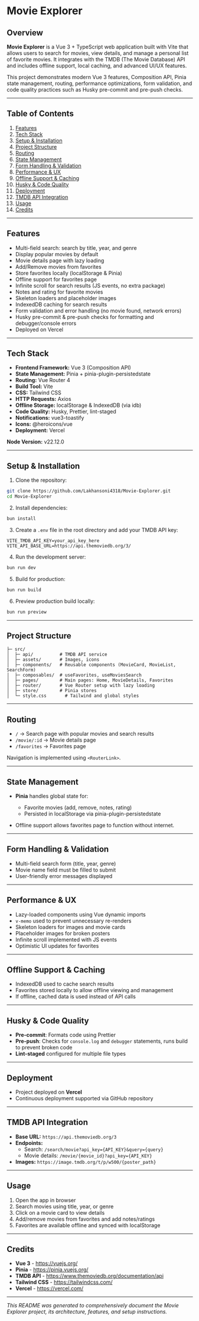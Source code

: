 # Movie Explorer

## Overview
**Movie Explorer** is a Vue 3 + TypeScript web application built with Vite that allows users to search for movies, view details, and manage a personal list of favorite movies. It integrates with the TMDB (The Movie Database) API and includes offline support, local caching, and advanced UI/UX features.

This project demonstrates modern Vue 3 features, Composition API, Pinia state management, routing, performance optimizations, form validation, and code quality practices such as Husky pre-commit and pre-push checks.

---

## Table of Contents

1. [Features](#features)
2. [Tech Stack](#tech-stack)
3. [Setup & Installation](#setup--installation)
4. [Project Structure](#project-structure)
5. [Routing](#routing)
6. [State Management](#state-management)
7. [Form Handling & Validation](#form-handling--validation)
8. [Performance & UX](#performance--ux)
9. [Offline Support & Caching](#offline-support--caching)
11. [Husky & Code Quality](#husky--code-quality)
12. [Deployment](#deployment)
13. [TMDB API Integration](#tmdb-api-integration)
14. [Usage](#usage)
15. [Credits](#credits)

---

## Features

- Multi-field search: search by title, year, and genre
- Display popular movies by default
- Movie details page with lazy loading
- Add/Remove movies from favorites
- Store favorites locally (localStorage & Pinia)
- Offline support for favorites page
- Infinite scroll for search results (JS events, no extra package)
- Notes and rating for favorite movies
- Skeleton loaders and placeholder images
- IndexedDB caching for search results
- Form validation and error handling (no movie found, network errors)
- Husky pre-commit & pre-push checks for formatting and debugger/console errors
- Deployed on Vercel

---

## Tech Stack

- **Frontend Framework:** Vue 3 (Composition API)
- **State Management:** Pinia + pinia-plugin-persistedstate
- **Routing:** Vue Router 4
- **Build Tool:** Vite
- **CSS:** Tailwind CSS
- **HTTP Requests:** Axios
- **Offline Storage:** localStorage & IndexedDB (via idb)
- **Code Quality:** Husky, Prettier, lint-staged
- **Notifications:** vue3-toastify
- **Icons:** @heroicons/vue
- **Deployment:** Vercel

**Node Version:** v22.12.0

---

## Setup & Installation

1. Clone the repository:
```bash
git clone https://github.com/Lakhansoni4318/Movie-Explorer.git
cd Movie-Explorer
```

2. Install dependencies:
```bash
bun install
```

3. Create a `.env` file in the root directory and add your TMDB API key:
```
VITE_TMDB_API_KEY=your_api_key_here
VITE_API_BASE_URL=https://api.themoviedb.org/3/
```

4. Run the development server:
```bash
bun run dev
```

5. Build for production:
```bash
bun run build
```

6. Preview production build locally:
```bash
bun run preview
```

---

## Project Structure

```
├─ src/
│  ├─ api/          # TMDB API service
│  ├─ assets/       # Images, icons
│  ├─ components/   # Reusable components (MovieCard, MovieList, SearchForm)
│  ├─ composables/  # useFavorites, useMoviesSearch
│  ├─ pages/        # Main pages: Home, MovieDetails, Favorites
│  ├─ router/       # Vue Router setup with lazy loading
│  ├─ store/        # Pinia stores
│  └─ style.css       # Tailwind and global styles
```

---

## Routing

- `/` → Search page with popular movies and search results
- `/movie/:id` → Movie details page
- `/favorites` → Favorites page

Navigation is implemented using `<RouterLink>`.

---

## State Management

- **Pinia** handles global state for:
  - Favorite movies (add, remove, notes, rating)
  - Persisted in localStorage via pinia-plugin-persistedstate

- Offline support allows favorites page to function without internet.

---

## Form Handling & Validation

- Multi-field search form (title, year, genre)
- Movie name field must be filled to submit
- User-friendly error messages displayed

---

## Performance & UX

- Lazy-loaded components using Vue dynamic imports
- `v-memo` used to prevent unnecessary re-renders
- Skeleton loaders for images and movie cards
- Placeholder images for broken posters
- Infinite scroll implemented with JS events
- Optimistic UI updates for favorites

---

## Offline Support & Caching

- IndexedDB used to cache search results
- Favorites stored locally to allow offline viewing and management
- If offline, cached data is used instead of API calls

---

## Husky & Code Quality

- **Pre-commit**: Formats code using Prettier
- **Pre-push**: Checks for `console.log` and `debugger` statements, runs build to prevent broken code
- **Lint-staged** configured for multiple file types

---

## Deployment

- Project deployed on **Vercel**
- Continuous deployment supported via GitHub repository

---

## TMDB API Integration

- **Base URL:** `https://api.themoviedb.org/3`
- **Endpoints:**
  - Search: `/search/movie?api_key={API_KEY}&query={query}`
  - Movie details: `/movie/{movie_id}?api_key={API_KEY}`
- **Images:** `https://image.tmdb.org/t/p/w500/{poster_path}`

---

## Usage

1. Open the app in browser
2. Search movies using title, year, or genre
3. Click on a movie card to view details
4. Add/remove movies from favorites and add notes/ratings
5. Favorites are available offline and synced with localStorage

---

## Credits

- **Vue 3** - https://vuejs.org/
- **Pinia** - https://pinia.vuejs.org/
- **TMDB API** - https://www.themoviedb.org/documentation/api
- **Tailwind CSS** - https://tailwindcss.com/
- **Vercel** - https://vercel.com/

---

*This README was generated to comprehensively document the Movie Explorer project, its architecture, features, and setup instructions.*

